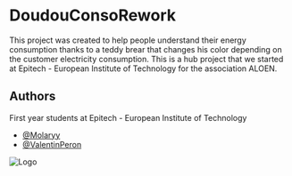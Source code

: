 
# DoudouConsoRework

This project was created to help people understand their energy consumption thanks to a teddy brear that changes his color depending on the customer electricity consumption. This is a hub project that we started at Epitech - European Institute of Technology for the association ALOEN.



## Authors

First year students at Epitech - European Institute of Technology
- [@Molaryy](https://github.com/Molaryy)
- [@ValentinPeron](https://github.com/ValentinPeron)


![Logo](file:///home/mohammed/Downloads/Conso_project/bear-logo.png)

